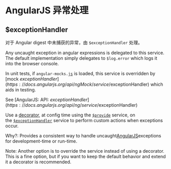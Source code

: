 # AngularJS 异常处理

## $exceptionHandler

对于 Angular digest 中未捕获的异常，由 `$exceptionHandler` 处理。

Any uncaught exception in angular expressions is delegated to this service. The default implementation simply delegates to `$log.error` which logs it into the browser console.



In unit tests, if `angular-mocks.`[`js`](http://lib.csdn.net/base/javascript) is loaded, this service is overridden by  
[mock $exceptionHandler](https://docs.angularjs.org/api/ngMock/service/$exceptionHandler) which aids in testing.

See [AngularJS: API: $exceptionHandler](https://docs.angularjs.org/api/ng/service/$exceptionHandler)

Use a [decorator](https://docs.angularjs.org/api/auto/service/%24provide#decorator), at config time using the [`$provide`](https://docs.angularjs.org/api/auto/service/%24provide) service, on the [`$exceptionHandler`](https://docs.angularjs.org/api/ng/service/%24exceptionHandler) service to perform custom actions when exceptions occur.

Why?: Provides a consistent way to handle uncaught[AngularJS](http://lib.csdn.net/base/angularjs)exceptions for development-time or run-time.

Note: Another option is to override the service instead of using a decorator. This is a fine option, but if you want to keep the default behavior and extend it a decorator is recommended.

```

```



